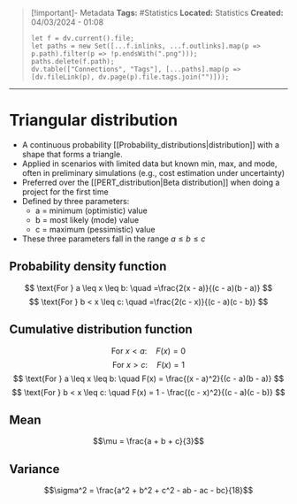 > [!important]- Metadata
> **Tags:** #Statistics 
> **Located:** Statistics
> **Created:** 04/03/2024 - 01:08
> ```dataviewjs
> let f = dv.current().file;
> let paths = new Set([...f.inlinks, ...f.outlinks].map(p => p.path).filter(p => !p.endsWith(".png")));
> paths.delete(f.path);
> dv.table(["Connections", "Tags"], [...paths].map(p => [dv.fileLink(p), dv.page(p).file.tags.join("")]));
> ```

___
# Triangular distribution
- A continuous probability [[Probability_distributions|distribution]] with a shape that forms a triangle. 
- Applied in scenarios with limited data but known min, max, and mode, often in preliminary simulations (e.g., cost estimation under uncertainty)
- Preferred over the [[PERT_distribution|Beta distribution]] when doing a project for the first time
- Defined by three parameters:
    - a = minimum (optimistic) value 
    - b = most likely (mode) value
    - c = maximum (pessimistic) value 
- These three parameters fall in the range $a\leq{b}\leq{c}$


## Probability density function




$$ \text{For } a \leq x \leq b: \quad  =\frac{2(x - a)}{(c - a)(b - a)} $$ $$ \text{For } b < x \leq c: \quad =\frac{2(c - x)}{(c - a)(c - b)} $$

## Cumulative distribution function
$$ \text{For } x < a: \quad F(x) = 0 $$ $$ \text{For } x > c: \quad F(x) = 1 $$ $$ \text{For } a \leq x \leq b: \quad F(x) = \frac{(x - a)^2}{(c - a)(b - a)} $$ $$ \text{For } b < x \leq c: \quad F(x) = 1 - \frac{(c - x)^2}{(c - a)(c - b)} $$

## Mean
$$\mu = \frac{a + b + c}{3}$$

## Variance
$$\sigma^2 = \frac{a^2 + b^2 + c^2 - ab - ac - bc}{18}$$
